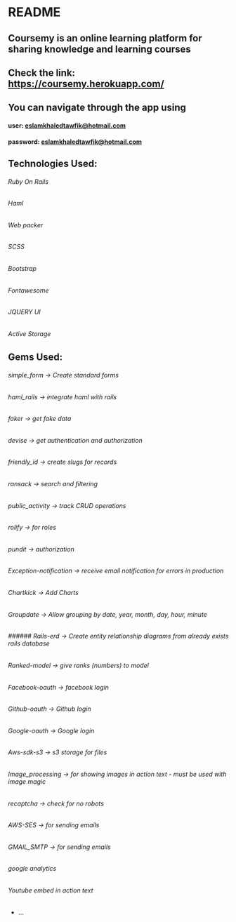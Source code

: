 # README

## Coursemy is an online learning platform for sharing knowledge and learning courses

## Check the link: https://coursemy.herokuapp.com/
## You can navigate through the app using 
#### user: eslamkhaledtawfik@hotmail.com 
#### password: eslamkhaledtawfik@hotmail.com

## Technologies Used:
######  Ruby On Rails
######   Haml
######   Web packer
######   SCSS
######   Bootstrap
######   Fontawesome
######   JQUERY UI
######   Active Storage


## Gems Used:
###### simple_form  -> Create standard forms 
###### haml_rails -> integrate haml with rails
###### faker -> get fake data
###### devise -> get authentication and authorization 
###### friendly_id -> create slugs for records
###### ransack -> search and filtering
###### public_activity -> track CRUD operations
###### rolify -> for roles 
###### pundit -> authorization
###### Exception-notification -> receive email notification for errors in production
###### Chartkick -> Add Charts
###### Groupdate -> Allow grouping by date, year, month, day, hour, minute
###### ###### Rails-erd -> Create entity relationship diagrams from already exists rails database
###### Ranked-model -> give ranks (numbers) to model
###### Facebook-oauth -> facebook login
###### Github-oauth -> Github login
###### Google-oauth -> Google login
###### Aws-sdk-s3 -> s3 storage for files
###### Image_processing -> for showing images in action text - must be used with image magic
###### recaptcha -> check for no robots

###### AWS-SES -> for sending emails
###### GMAIL_SMTP -> for sending emails
###### google analytics
###### Youtube embed in action text
* ...


